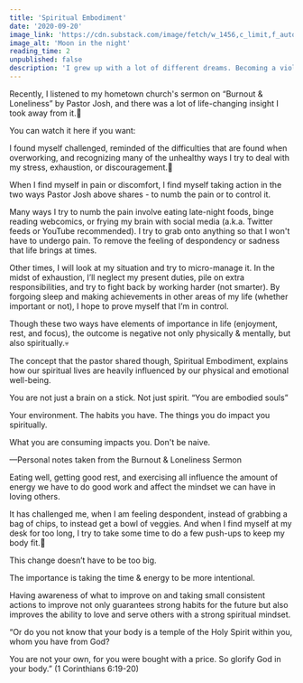 ```yaml
---
title: 'Spiritual Embodiment'
date: '2020-09-20'
image_link: 'https://cdn.substack.com/image/fetch/w_1456,c_limit,f_auto,q_auto:good,fl_progressive:steep/https%3A%2F%2Fbucketeer-e05bbc84-baa3-437e-9518-adb32be77984.s3.amazonaws.com%2Fpublic%2Fimages%2Fc257ad31-6d9d-42f6-b6db-98eea7a2690f_3122x2081.jpeg'
image_alt: 'Moon in the night'
reading_time: 2
unpublished: false
description: 'I grew up with a lot of different dreams. Becoming a violinist and music performer like Lindsey Stirling or Piano Guys. Becoming a video game creator...'
---
```


Recently, I listened to my hometown church's sermon on “Burnout & Loneliness” by Pastor Josh, and there was a lot of life-changing insight I took away from it.🧐

You can watch it here if you want:

I found myself challenged, reminded of the difficulties that are found when overworking, and recognizing many of the unhealthy ways I try to deal with my stress, exhaustion, or discouragement.😬

When I find myself in pain or discomfort, I find myself taking action in the two ways Pastor Josh above shares - to numb the pain or to control it.

Many ways I try to numb the pain involve eating late-night foods, binge reading webcomics, or frying my brain with social media (a.k.a. Twitter feeds or YouTube recommended). I try to grab onto anything so that I won't have to undergo pain. To remove the feeling of despondency or sadness that life brings at times.

Other times, I will look at my situation and try to micro-manage it. In the midst of exhaustion, I’ll neglect my present duties, pile on extra responsibilities, and try to fight back by working harder (not smarter). By forgoing sleep and making achievements in other areas of my life (whether important or not), I hope to prove myself that I’m in control.

Though these two ways have elements of importance in life (enjoyment, rest, and focus), the outcome is negative not only physically & mentally, but also spiritually.💀

The concept that the pastor shared though, Spiritual Embodiment, explains how our spiritual lives are heavily influenced by our physical and emotional well-being.

You are not just a brain on a stick. Not just spirit. “You are embodied souls”

Your environment. The habits you have. The things you do impact you spiritually.

What you are consuming impacts you. Don't be naive.

—Personal notes taken from the Burnout & Loneliness Sermon

Eating well, getting good rest, and exercising all influence the amount of energy we have to do good work and affect the mindset we can have in loving others.

It has challenged me, when I am feeling despondent, instead of grabbing a bag of chips, to instead get a bowl of veggies. And when I find myself at my desk for too long, I try to take some time to do a few push-ups to keep my body fit.💪

This change doesn’t have to be too big.

The importance is taking the time & energy to be more intentional.

Having awareness of what to improve on and taking small consistent actions to improve not only guarantees strong habits for the future but also improves the ability to love and serve others with a strong spiritual mindset.

“Or do you not know that your body is a temple of the Holy Spirit within you, whom you have from God?

You are not your own, for you were bought with a price. So glorify God in your body.” (1 Corinthians 6:19-20)